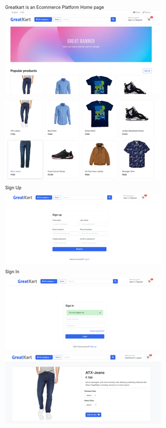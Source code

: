 Greatkart is an Ecommerce Platform
Home page
![image alt](https://github.com/vipinvijaipillai/greatkart-ecommerce/blob/6d76a5efb3194f09e5f55423ea9b76ae9a3ca4fd/ecc1.png)


![image alt](https://github.com/vipinvijaipillai/greatkart-ecommerce/blob/bd5b968f65bcce937ed454ee3613ba2d6e37c757/ec8.png)





Sign Up

![image alt](https://github.com/vipinvijaipillai/greatkart-ecommerce/blob/d2f2643901f86e2b8b1c034d6e9eb501143e060f/ec7.png)






Sign In

![image alt](https://github.com/vipinvijaipillai/greatkart-ecommerce/blob/913df5ca6d31fef32a8c65f084cd5e2b11e02046/ec6.png)


![image alt](https://github.com/vipinvijaipillai/greatkart-ecommerce/blob/722767825e30b41438901c79d9a6d122d2233fc5/ecc3.png)
